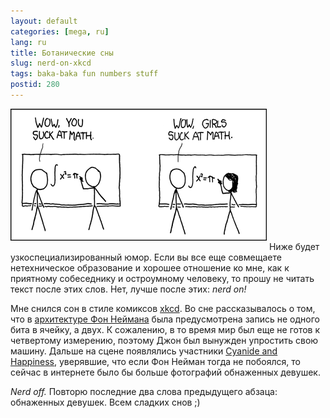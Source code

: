 ```yaml
---
layout: default
categories: [mega, ru]
lang: ru
title: Ботанические сны
slug: nerd-on-xkcd
tags: baka-baka fun numbers stuff 
postid: 280
---
```

<img src='/o_O/nerd-on-xkcd/how_it_works.png' alt='xkcd strip'  width="410" height="211" style="padding-bottom: 15px;" />
Ниже будет узкоспециализированный юмор. Если вы все еще совмещаете нетехническое образование и хорошее отношение ко мне, как к приятному собеседнику и остроумному человеку, то прошу не читать текст после этих слов. Нет, лучше после этих: <i>nerd on!</i>

Мне снился сон в стиле комиксов <a href="http://xkcd.com/">xkcd</a>. Во сне рассказывалось о том, что в <a href="http://ru.wikipedia.org/wiki/Машина_фон_Неймана">архитектуре Фон Неймана</a> была предусмотрена запись не одного бита в ячейку, а двух. К сожалению, в то время мир был еще не готов к четвертому измерению, поэтому Джон был вынужден упростить свою машину. Дальше на сцене появлялись участники <a href="http://www.explosm.net/comics/">Cyanide and Happiness</a>, уверявшие, что если Фон Нейман тогда не побоялся, то сейчас в интернете было бы больше фотографий обнаженных девушек.

<i>Nerd off.</i> Повторю последние два слова предыдущего абзаца: обнаженных девушек. Всем сладких снов ;)